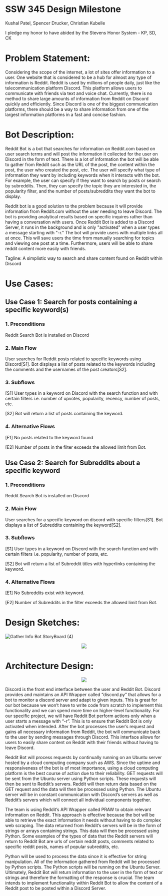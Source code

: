 # SSW 345 Design Milestone

Kushal Patel, Spencer Drucker, Christian Kubelle

I pledge my honor to have abided by the Stevens Honor System - KP, SD, CK


<h1>Problem Statement:</h1>
  
  Considering the scope of the internet, a lot of sites offer information to a user. One website that is considered to be a hub for almost any type of information is Reddit.
  Reddit is used by millions of people daily, just like the telecommunication platform Discord. This platform allows users to communicate with friends via text and voice chat.
  Currently, there is no method to share large amounts of information from Reddit on Discord quickly and efficiently. Since Discord is one of the biggest communication platforms,
  there should be a way to share information from one of the largest information platforms in a fast and concise fashion.

<h1>Bot Description:</h1>
  
  Reddit Bot is a bot that searches for information on Reddit.com based on user search terms and will post the information it collected for the user on Discord in the form of text. There is a lot of information the bot
will be able to gather from Reddit such as the URL of the post, the content within the post, the user who created the post, etc. The user will specify what type of information
they want by including keywords when it interacts with the bot. For example, the user can specify if they want to search by posts or search by subreddits. Then, they can 
specify the topic they are interested in, the popularity filter, and the number of posts/subreddits they want the bot to display.


  Reddit bot is a good solution to the problem because it will provide information from Reddit.com without the user needing to leave Discord. The bot is providing analytical results based on specific inquires rather than having a conversation with users. Once Reddit Bot is added to a  Discord Server, it runs in the background and is only "activated" when a user types a message starting with "-r." The bot will provide users with multiple links all at once. This will save users the time from manually searching for topics and viewing one post at a time. Furthermore, users will be able to share 
reddit content more easily with friends.

 Tagline: A simplistic way to search and share content found on Reddit within Discord

<h1>Use Cases:
  
<h2>Use Case 1: Search for posts containing a specific keyword(s)</h2>

<h3>1. Preconditions</h3>

   Reddit Search Bot is installed on Discord

<h3>2. Main Flow</h3>

   User searches for Reddit posts related to specific keywords using Discord[S1]. Bot displays a list of posts related to the keywords including the comments and the usernames
   of the post creators[S2].


<h3>3. Subflows</h3>

   [S1] User types in a keyword on Discord with the search function and with certain filters i.e. number of upvotes, popularity, recency, number of posts, etc.
    
   [S2] Bot will return a list of posts containing the keyword.  

<h3>4. Alternative Flows</h3>

   [E1] No posts related to the keyword found
    
   [E2] Number of posts in the filter exceeds the allowed limit from Bot.


<h2>Use Case 2: Search for Subreddits about a specific keyword</h2>

<h3>1. Preconditions</h3>

   Reddit Search Bot is installed on Discord

<h3>2. Main Flow</h3>

   User searches for a specific keyword on discord with specific filters[S1]. Bot displays a list of Subreddits containing the keyword[S2].


<h3>3. Subflows</h3>

   [S1] User types in a keyword on Discord with the search function and with certain filters i.e. popularity, number of posts, etc.
   
   [S2] Bot will return a list of Subreddit titles with hyperlinks containing the keyword.  
  
<h3>4. Alternative Flows</h3>

   [E1] No Subreddits exist with keyword.
   
   [E2] Number of Subreddits in the filter exceeds the allowed limit from Bot.

  
<h1>Design Sketches:</h1>
 
![Gather Info Bot StoryBoard (4)](https://user-images.githubusercontent.com/62805944/112771149-7b67e580-8ff8-11eb-9e11-106c0d74c2a2.png)

<p align="center">
  <img src="https://user-images.githubusercontent.com/62805944/112772899-66dc1b00-9001-11eb-9d62-1e7fdeafb3b5.JPG" />
</p>


<h1>Architecture Design:</h1>

<p align="center">
  <img src="https://user-images.githubusercontent.com/62805944/112772320-18794d00-8ffe-11eb-92dc-9b55ba928f72.png?" />
</p>


Discord is the front end interface between the user and Reddit Bot. Discord provides and maintains an API Wrapper called “discord.py” that allows for a bot to monitor a discord 
server and adapt to given inputs. This is great for our bot because we won’t have to write code from scratch to implement this functionality and we can spend more time on 
higher-level functionality. For our specific project, we will have Reddit Bot perform actions only when a user starts a message with “-r”. This is to ensure that Reddit Bot is
only activated when intended. After the bot processes the user’s request and gains all necessary information from Reddit, the bot will communicate back to the user by sending
messages through Discord. This interface allows for users to easily share content on Reddit with their friends without having to leave Discord. 



Reddit Bot will process requests by continually running on an Ubuntu server hosted by a cloud computing company such as AWS. Since the uptime and responsiveness of the bot is 
of most importance, using a cloud computing platform is the best course of action due to their reliability. GET requests will be sent from the Ubuntu server using Python 
scripts. These requests will then be sent to Reddit’s servers. Reddit will then return data based on the GET request and the data will then be processed using Python. The 
Ubuntu server will be in constant communication with Discord’s servers as well as Reddit’s servers which will connect all individual components together. 


The team is using Reddit’s API Wrapper called PRAW to obtain relevant information on Reddit. This approach is effective because the bot will be able to retrieve the exact 
information it needs without having to do complex web scraping. The data returned from Reddit’s servers will be in the form of strings or arrays containing strings. This data
will then be processed using Python. Some examples of the types of data that the Reddit servers will return to Reddit Bot are urls of certain reddit posts, comments related to
specific reddit posts, names of popular subreddits, etc.  


Python will be used to process the data since it is effective for string manipulation. All of the information gathered from Reddit will be processed by Python scripts. The 
Python scripts will be running on the Ubuntu Server. Ultimately, Reddit Bot will return information to the user in the form of text or strings and therefore the formatting of 
the response is crucial. The team intends to implement functionality within Reddit Bot to allow the content of a Reddit post to be posted within a Discord Server.
